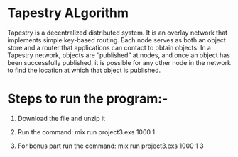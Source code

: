 # Tapestry ALgorithm
Tapestry is a decentralized distributed system. It is an overlay network that implements simple
key-based routing. Each node serves as both an object store and a router that applications can
contact to obtain objects. In a Tapestry network, objects are “published” at nodes, and once an
object has been successfully published, it is possible for any other node in the network to find the
location at which that object is published.

# Steps to run the program:-

1. Download the file and unzip it

2. Run the command: mix run project3.exs 1000 1

3. For bonus part run the command: mix run project3.exs 1000 1 3
